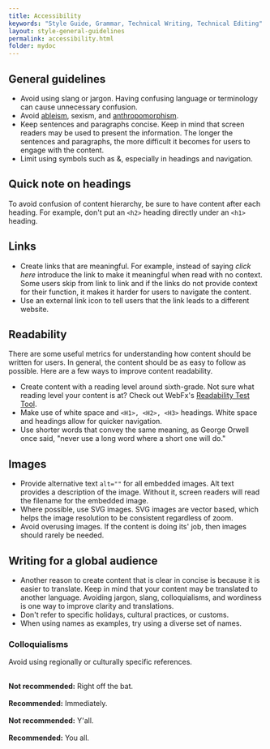 ```yaml
---
title: Accessibility
keywords: "Style Guide, Grammar, Technical Writing, Technical Editing"
layout: style-general-guidelines
permalink: accessibility.html
folder: mydoc
---
```


## General guidelines

* Avoid using slang or jargon. Having confusing language or terminology can cause unnecessary confusion.
* Avoid [ableism](https://cdrnys.org/blog/uncategorized/ableism/), sexism, and [anthropomorphism](/anthropomorphism).
* Keep sentences and paragraphs concise. Keep in mind that screen readers may be used to present the information. The longer the sentences and paragraphs, the more difficult it becomes for users to engage with the content.
* Limit using symbols such as &, especially in headings and navigation.


## Quick note on headings

To avoid confusion of content hierarchy, be sure to have content after each heading. For example, don't put an `<h2>` heading directly under an `<h1>` heading.

## Links

* Create links that are meaningful. For example, instead of saying *click here* introduce the link to make it meaningful when read with no context. Some users skip from link to link and if the links do not provide context for their function, it makes it harder for users to navigate the content.
* Use an external link icon to tell users that the link leads to a different website.

## Readability

There are some useful metrics for understanding how content should be written for users. In general, the content should be as easy to follow as possible. Here are a few ways to improve content readability.

* Create content with a reading level around sixth-grade. Not sure what reading level your content is at? Check out WebFx's [Readability Test Tool](https://www.webfx.com/tools/read-able/).
* Make use of white space and `<H1>, <H2>, <H3>` headings. White space and headings allow for quicker navigation.
* Use shorter words that convey the same meaning, as George Orwell once said, "never use a long word where a short one will do."

## Images

* Provide alternative text `alt=""` for all embedded images. Alt text provides a description of the image. Without it, screen readers will read the filename for the embedded image.
* Where possible, use SVG images. SVG images are vector based, which helps the image resolution to be consistent regardless of zoom.
* Avoid overusing images. If the content is doing its' job, then images should rarely be needed.


## Writing for a global audience

* Another reason to create content that is clear in concise is because it is easier to translate. Keep in mind that your content may be translated to another language. Avoiding jargon, slang, colloquialisms, and wordiness is one way to improve clarity and translations.
* Don't refer to specific holidays, cultural practices, or customs.
* When using names as examples, try using a diverse set of names.

### Colloquialisms

Avoid using regionally or culturally specific references.<br><br>

<i class="fa fa-thumbs-down fa-lg" style="color: red;"></i> **Not recommended:** Right off the bat.<br><br>
<i class="fa fa-thumbs-up fa-lg" style="color: green;"></i> **Recommended:** Immediately.<br><br>
<i class="fa fa-thumbs-down fa-lg" style="color: red;"></i> **Not recommended:** Y'all.<br><br>
<i class="fa fa-thumbs-up fa-lg" style="color: green;"></i> **Recommended:** You all.

